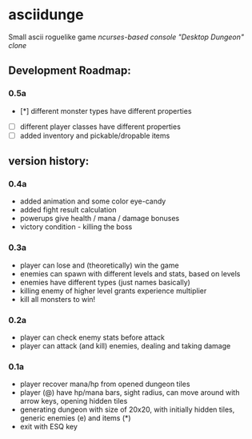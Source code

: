 # asciidunge
Small ascii roguelike game
*ncurses-based console "Desktop Dungeon" clone*

## Development Roadmap:

### 0.5a
- [*] different monster types have different properties
- [ ] different player classes have different properties
- [ ] added inventory and pickable/dropable items

## version history:

### 0.4a
* added animation and some color eye-candy
* added fight result calculation
* powerups give health / mana / damage bonuses
* victory condition - killing the boss

### 0.3a
* player can lose and (theoretically) win the game
* enemies can spawn with different levels and stats, based on levels
* enemies have different types (just names basically)
* killing enemy of higher level grants experience multiplier
* kill all monsters to win!

### 0.2a
* player can check enemy stats before attack
* player can attack (and kill) enemies, dealing and taking damage

### 0.1a
* player recover mana/hp from opened dungeon tiles
* player (@) have hp/mana bars, sight radius, can move around with arrow keys, opening hidden tiles
* generating dungeon with size of 20x20, with initially hidden tiles, generic enemies (e) and items (*)
* exit with ESQ key
